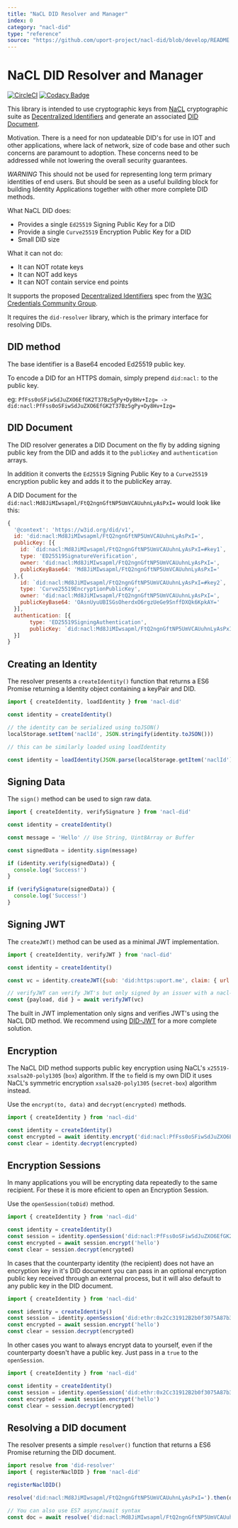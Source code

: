 ```yaml
---
title: "NaCL DID Resolver and Manager"
index: 0
category: "nacl-did"
type: "reference"
source: "https://github.com/uport-project/nacl-did/blob/develop/README.md"
---
```


# NaCL DID Resolver and Manager

[![CircleCI](https://circleci.com/gh/uport-project/nacl-did.svg?style=svg)](https://circleci.com/gh/uport-project/nacl-did)
[![Codacy Badge](https://api.codacy.com/project/badge/Grade/8ce0d076d47147deb76bc7bb43df9216)](https://app.codacy.com/app/pelle/nacl-did?utm_source=github.com&utm_medium=referral&utm_content=uport-project/nacl-did&utm_campaign=Badge_Grade_Dashboard)

This library is intended to use cryptographic keys from [NaCL](http://nacl.cr.yp.to) cryptographic suite as [Decentralized Identifiers](https://w3c-ccg.github.io/did-spec/#decentralized-identifiers-dids) and generate an associated [DID Document](https://w3c-ccg.github.io/did-spec/#did-documents).

Motivation. There is a need for non updateable DID's for use in IOT and other applications, where lack of network, size of code base and other such concerns are paramount to adoption. These concerns need to be addressed while not lowering the overall security guarantees.

*WARNING* This should not be used for representing long term primary identities of end users. But should be seen as a useful building block for building Identity Applications together with other more complete DID methods.

What NaCL DID does:

* Provides a single `Ed25519` Signing Public Key for a DID
* Provide a single `Curve25519` Encryption Public Key for a DID
* Small DID size

What it can not do:

* It can NOT rotate keys
* It can NOT add keys
* It can NOT contain service end points

It supports the proposed [Decentralized Identifiers](https://w3c-ccg.github.io/did-spec/) spec from the [W3C Credentials Community Group](https://w3c-ccg.github.io).

It requires the `did-resolver` library, which is the primary interface for resolving DIDs.

## DID method

The base identifier is a Base64 encoded Ed25519 public key.

To encode a DID for an HTTPS domain, simply prepend `did:nacl:` to the public key.

eg: `PfFss0oSFiwSdJuZXO6EfGK2T37Bz5gPy+Dy8Hv+Izg= -> did:nacl:PfFss0oSFiwSdJuZXO6EfGK2T37Bz5gPy+Dy8Hv+Izg=`

## DID Document

The DID resolver generates a DID Document on the fly by adding signing public key from the DID and adds it to the `publicKey` and `authentication` arrays.

In addition it converts the `Ed25519` Signing Public Key to a `Curve25519` encryption public key and adds it to the publicKey array.

A DID Document for the `did:nacl:Md8JiMIwsapml/FtQ2ngnGftNP5UmVCAUuhnLyAsPxI=` would look like this:

```javascript
{
  '@context': 'https://w3id.org/did/v1',
  id: 'did:nacl:Md8JiMIwsapml/FtQ2ngnGftNP5UmVCAUuhnLyAsPxI=',
  publicKey: [{
    id: `did:nacl:Md8JiMIwsapml/FtQ2ngnGftNP5UmVCAUuhnLyAsPxI=#key1`,
    type: 'ED25519SignatureVerification',
    owner: 'did:nacl:Md8JiMIwsapml/FtQ2ngnGftNP5UmVCAUuhnLyAsPxI=',
    publicKeyBase64: 'Md8JiMIwsapml/FtQ2ngnGftNP5UmVCAUuhnLyAsPxI='
  },{
    id: `did:nacl:Md8JiMIwsapml/FtQ2ngnGftNP5UmVCAUuhnLyAsPxI=#key2`,
    type: 'Curve25519EncryptionPublicKey',
    owner: 'did:nacl:Md8JiMIwsapml/FtQ2ngnGftNP5UmVCAUuhnLyAsPxI=',
    publicKeyBase64: 'OAsnUyuUBISGsOherdxO6rgzUeGe9SnffDXQk6KpkAY='
  }],
  authentication: [{
       type: 'ED25519SigningAuthentication',
       publicKey: `did:nacl:Md8JiMIwsapml/FtQ2ngnGftNP5UmVCAUuhnLyAsPxI=#key1`
  }]
}
```

## Creating an Identity

The resolver presents a `createIdentity()` function that returns a ES6 Promise returning a Identity object containing a keyPair and DID.

```javascript
import { createIdentity, loadIdentity } from 'nacl-did'

const identity = createIdentity()

// the identity can be serialized using toJSON()
localStorage.setItem('naclId', JSON.stringify(identity.toJSON()))

// this can be similarly loaded using loadIdentity

const identity = loadIdentity(JSON.parse(localStorage.getItem('naclId')))

```

## Signing Data

The `sign()` method can be used to sign raw data.

```javascript
import { createIdentity, verifySignature } from 'nacl-did'

const identity = createIdentity()

const message = 'Hello' // Use String, Uint8Array or Buffer

const signedData = identity.sign(message)

if (identity.verify(signedData)) {
  console.log('Success!')
}

if (verifySignature(signedData)) {
  console.log('Success!')
}

```

## Signing JWT

The `createJWT()` method can be used as a minimal JWT implementation.

```javascript
import { createIdentity, verifyJWT } from 'nacl-did'

const identity = createIdentity()

const vc = identity.createJWT({sub: 'did:https:uport.me', claim: { url: 'https://uport.me'}})

// verifyJWT can verify JWT's but only signed by an issuer with a nacl-did
const {payload, did } = await verifyJWT(vc)
```

The built in JWT implementation only signs and verifies JWT's using the NaCL DID method. We recommend using [DID-JWT](https://github.com/uport-project/did-jwt) for a more complete solution.

## Encryption

The NaCL DID method supports public key encryption using NaCL's `x25519-xsalsa20-poly1305` (`box`) algorithm. If the `to` field is my own DID it uses  NaCL's symmetric encryption `xsalsa20-poly1305` (`secret-box`) algorithm instead.

Use the `encrypt(to, data)` and `decrypt(encrypted)` methods.

```javascript
import { createIdentity } from 'nacl-did'

const identity = createIdentity()
const encrypted = await identity.encrypt('did:nacl:PfFss0oSFiwSdJuZXO6EfGK2T37Bz5gPy+Dy8Hv+Izg=', 'hello'})
const clear = identity.decrypt(encrypted)

```

## Encryption Sessions

In many applications you will be encrypting data repeatedly to the same recipient. For these it is more eficient to open an Encryption Session.

Use the `openSession(toDid)` method.

```javascript
import { createIdentity } from 'nacl-did'

const identity = createIdentity()
const session = identity.openSession('did:nacl:PfFss0oSFiwSdJuZXO6EfGK2T37Bz5gPy+Dy8Hv+Izg=')
const encrypted = await session.encrypt('hello')
const clear = session.decrypt(encrypted)
```

In cases that the counterparty identity (the recipient) does not have an encryption key in it's DID document you can pass in an optional encryption public key received through an external process, but it will also default to any public key in the DID document.

```javascript
import { createIdentity } from 'nacl-did'

const identity = createIdentity()
const session = identity.openSession('did:ethr:0x2Cc31912B2b0f3075A87b3640923D45A26cef3Ee', 'mJsioLTc7iyILsSUT8qmWyTnzytSKEmcg8bAeJ2R33U=')
const encrypted = await session.encrypt('hello')
const clear = session.decrypt(encrypted)
```

In other cases you want to always encrypt data to yourself, even if the counterparty doesn't have a public key. Just pass in a `true` to the `openSession`.

```javascript
import { createIdentity } from 'nacl-did'

const identity = createIdentity()
const session = identity.openSession('did:ethr:0x2Cc31912B2b0f3075A87b3640923D45A26cef3Ee', true)
const encrypted = await session.encrypt('hello')
const clear = session.decrypt(encrypted)
```


## Resolving a DID document

The resolver presents a simple `resolver()` function that returns a ES6 Promise returning the DID document.

```javascript
import resolve from 'did-resolver'
import { registerNaclDID } from 'nacl-did'

registerNaclDID()

resolve('did:nacl:Md8JiMIwsapml/FtQ2ngnGftNP5UmVCAUuhnLyAsPxI=').then(doc => console.log)

// You can also use ES7 async/await syntax
const doc = await resolve('did:nacl:Md8JiMIwsapml/FtQ2ngnGftNP5UmVCAUuhnLyAsPxI=')
```
